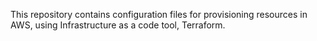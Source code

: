 This repository contains configuration files for provisioning  resources in AWS, using Infrastructure as a code tool, Terraform.
